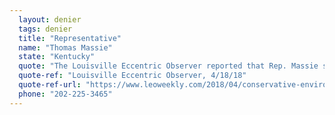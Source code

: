```yaml
---
  layout: denier
  tags: denier
  title: "Representative"
  name: "Thomas Massie"
  state: "Kentucky"
  quote: "The Louisville Eccentric Observer reported that Rep. Massie said, \"Climate change may not be due to humans … What is the cause and effect?\""
  quote-ref: "Louisville Eccentric Observer, 4/18/18"
  quote-ref-url: "https://www.leoweekly.com/2018/04/conservative-environmentalist-kentucky-congressman-finds-freedom-sustainability/"
  phone: "202-225-3465"
---
```

